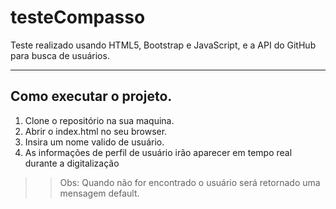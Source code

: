 # testeCompasso

Teste realizado usando HTML5, Bootstrap e JavaScript, e a API do GitHub para busca de usuários.

---
## Como executar o projeto.

1. Clone o repositório na sua maquina.
2. Abrir o index.html no seu browser.
3. Insira um nome valido de usuário.
4. As informações de perfil de usuário irão aparecer em tempo real durante a digitalização

>> Obs: Quando não for encontrado o usuário será retornado uma mensagem default.